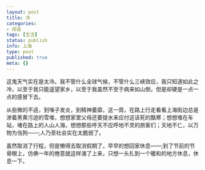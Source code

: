 ```yaml
---
layout: post
title: 冷
categories:
- 闲话
tags: [生活]
status: publish
info: 上海
type: post
published: true
meta: {}
---
```


这鬼天气实在是太冷。我不管什么全球气候，不管什么三峡效应，我只知道如此之冷，以至于我只能遥望家乡，以至于我虽然不至于病来如山倒，但是却硬是一点一点的感冒下去。

从些微的不适，到嗓子发炎，到精神萎靡，这一周，在路上行走看看上海街边总是渗着黑黄污迹的雪堆，想想家里父母还要提水来应付这该死的酷寒；想想堆在车站，堵在路上的人山人海，想想那些呼天不应呼地不灵的旅客们；天地不仁，以万物为刍狗——;人乃至社会实在太脆弱了。

虽然取消了行程，但是懒得去取消假期了，早早的想回家休息——;到了节前的节骨眼上，仿佛一年的倦意就这样涌了上来，只想一头扎到一个暖和的地方休息，休息一下。

